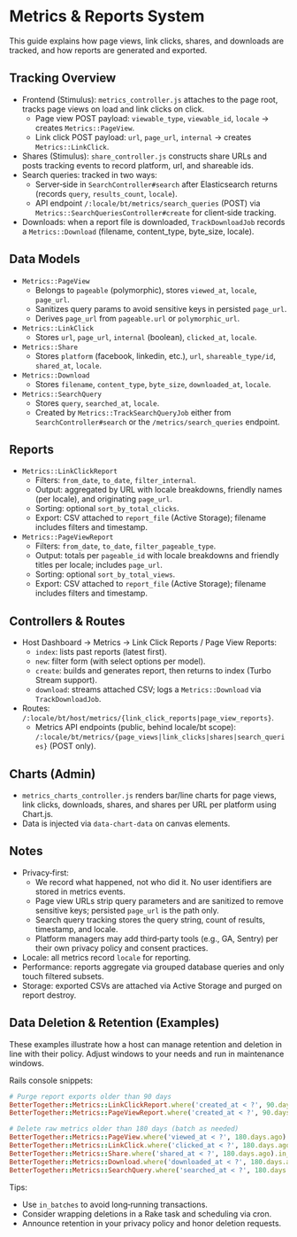 # Metrics & Reports System

This guide explains how page views, link clicks, shares, and downloads are tracked, and how reports are generated and exported.

## Tracking Overview
- Frontend (Stimulus): `metrics_controller.js` attaches to the page root, tracks page views on load and link clicks on click.
  - Page view POST payload: `viewable_type`, `viewable_id`, `locale` → creates `Metrics::PageView`.
  - Link click POST payload: `url`, `page_url`, `internal` → creates `Metrics::LinkClick`.
- Shares (Stimulus): `share_controller.js` constructs share URLs and posts tracking events to record platform, url, and shareable ids.
- Search queries: tracked in two ways:
  - Server‑side in `SearchController#search` after Elasticsearch returns (records `query`, `results_count`, `locale`).
  - API endpoint `/:locale/bt/metrics/search_queries` (POST) via `Metrics::SearchQueriesController#create` for client‑side tracking.
- Downloads: when a report file is downloaded, `TrackDownloadJob` records a `Metrics::Download` (filename, content_type, byte_size, locale).

## Data Models
- `Metrics::PageView`
  - Belongs to `pageable` (polymorphic), stores `viewed_at`, `locale`, `page_url`.
  - Sanitizes query params to avoid sensitive keys in persisted `page_url`.
  - Derives `page_url` from `pageable.url` or `polymorphic_url`.
- `Metrics::LinkClick`
  - Stores `url`, `page_url`, `internal` (boolean), `clicked_at`, `locale`.
- `Metrics::Share`
  - Stores `platform` (facebook, linkedin, etc.), `url`, `shareable_type/id`, `shared_at`, `locale`.
- `Metrics::Download`
  - Stores `filename`, `content_type`, `byte_size`, `downloaded_at`, `locale`.
- `Metrics::SearchQuery`
  - Stores `query`, `searched_at`, `locale`.
  - Created by `Metrics::TrackSearchQueryJob` either from `SearchController#search` or the `/metrics/search_queries` endpoint.

## Reports
- `Metrics::LinkClickReport`
  - Filters: `from_date`, `to_date`, `filter_internal`.
  - Output: aggregated by URL with locale breakdowns, friendly names (per locale), and originating `page_url`.
  - Sorting: optional `sort_by_total_clicks`.
  - Export: CSV attached to `report_file` (Active Storage); filename includes filters and timestamp.
- `Metrics::PageViewReport`
  - Filters: `from_date`, `to_date`, `filter_pageable_type`.
  - Output: totals per `pageable_id` with locale breakdowns and friendly titles per locale; includes `page_url`.
  - Sorting: optional `sort_by_total_views`.
  - Export: CSV attached to `report_file` (Active Storage); filename includes filters and timestamp.

## Controllers & Routes
- Host Dashboard → Metrics → Link Click Reports / Page View Reports:
  - `index`: lists past reports (latest first).
  - `new`: filter form (with select options per model).
  - `create`: builds and generates report, then returns to index (Turbo Stream support).
  - `download`: streams attached CSV; logs a `Metrics::Download` via `TrackDownloadJob`.
- Routes: `/:locale/bt/host/metrics/{link_click_reports|page_view_reports}`.
  - Metrics API endpoints (public, behind locale/bt scope): `/:locale/bt/metrics/{page_views|link_clicks|shares|search_queries}` (POST only).

## Charts (Admin)
- `metrics_charts_controller.js` renders bar/line charts for page views, link clicks, downloads, shares, and shares per URL per platform using Chart.js.
- Data is injected via `data-chart-data` on canvas elements.

## Notes
- Privacy‑first:
  - We record what happened, not who did it. No user identifiers are stored in metrics events.
  - Page view URLs strip query parameters and are sanitized to remove sensitive keys; persisted `page_url` is the path only.
  - Search query tracking stores the query string, count of results, timestamp, and locale.
  - Platform managers may add third‑party tools (e.g., GA, Sentry) per their own privacy policy and consent practices.
- Locale: all metrics record `locale` for reporting.
- Performance: reports aggregate via grouped database queries and only touch filtered subsets.
- Storage: exported CSVs are attached via Active Storage and purged on report destroy.

## Data Deletion & Retention (Examples)
These examples illustrate how a host can manage retention and deletion in line with their policy. Adjust windows to your needs and run in maintenance windows.

Rails console snippets:

```ruby
# Purge report exports older than 90 days
BetterTogether::Metrics::LinkClickReport.where('created_at < ?', 90.days.ago).find_each(&:destroy)
BetterTogether::Metrics::PageViewReport.where('created_at < ?', 90.days.ago).find_each(&:destroy)

# Delete raw metrics older than 180 days (batch as needed)
BetterTogether::Metrics::PageView.where('viewed_at < ?', 180.days.ago).in_batches.delete_all
BetterTogether::Metrics::LinkClick.where('clicked_at < ?', 180.days.ago).in_batches.delete_all
BetterTogether::Metrics::Share.where('shared_at < ?', 180.days.ago).in_batches.delete_all
BetterTogether::Metrics::Download.where('downloaded_at < ?', 180.days.ago).in_batches.delete_all
BetterTogether::Metrics::SearchQuery.where('searched_at < ?', 180.days.ago).in_batches.delete_all
```

Tips:
- Use `in_batches` to avoid long‑running transactions.
- Consider wrapping deletions in a Rake task and scheduling via cron.
- Announce retention in your privacy policy and honor deletion requests.
